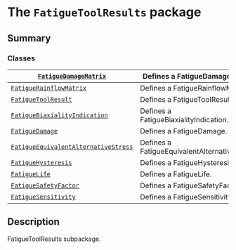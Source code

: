 <a id="module-ansys.mechanical.stubs.Ansys.ACT.Automation.Mechanical.Results.FatigueToolResults"></a>

<a id="the-fatiguetoolresults-package"></a>

# The `FatigueToolResults` package

<a id="summary"></a>

## Summary

### Classes

| [`FatigueDamageMatrix`](FatigueDamageMatrix.md#FatigueDamageMatrix)                                              | Defines a FatigueDamageMatrix.                |
|------------------------------------------------------------------------------------------------------------------|-----------------------------------------------|
| [`FatigueRainflowMatrix`](FatigueRainflowMatrix.md#FatigueRainflowMatrix)                                        | Defines a FatigueRainflowMatrix.              |
| [`FatigueToolResult`](FatigueToolResult.md#FatigueToolResult)                                                    | Defines a FatigueToolResult.                  |
| [`FatigueBiaxialityIndication`](FatigueBiaxialityIndication.md#FatigueBiaxialityIndication)                      | Defines a FatigueBiaxialityIndication.        |
| [`FatigueDamage`](FatigueDamage.md#FatigueDamage)                                                                | Defines a FatigueDamage.                      |
| [`FatigueEquivalentAlternativeStress`](FatigueEquivalentAlternativeStress.md#FatigueEquivalentAlternativeStress) | Defines a FatigueEquivalentAlternativeStress. |
| [`FatigueHysteresis`](FatigueHysteresis.md#FatigueHysteresis)                                                    | Defines a FatigueHysteresis.                  |
| [`FatigueLife`](FatigueLife.md#FatigueLife)                                                                      | Defines a FatigueLife.                        |
| [`FatigueSafetyFactor`](FatigueSafetyFactor.md#FatigueSafetyFactor)                                              | Defines a FatigueSafetyFactor.                |
| [`FatigueSensitivity`](FatigueSensitivity.md#FatigueSensitivity)                                                 | Defines a FatigueSensitivity.                 |

<a id="description"></a>

## Description

FatigueToolResults subpackage.

<!-- !! processed by numpydoc !! -->
